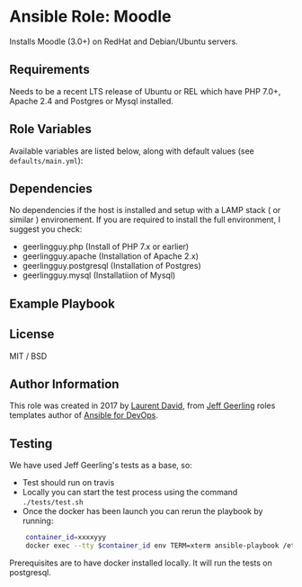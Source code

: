 # Ansible Role: Moodle

Installs Moodle (3.0+) on RedHat and Debian/Ubuntu servers.

## Requirements

Needs to be a recent LTS release of Ubuntu or REL which have PHP 7.0+, Apache 2.4 and 
Postgres or Mysql installed.
 

## Role Variables

Available variables are listed below, along with default values (see `defaults/main.yml`):

## Dependencies

No dependencies if the host is installed and setup with a LAMP stack 
( or similar ) environement.
If you are required to install the full environment, I suggest you check:
 - geerlingguy.php (Install of PHP 7.x or earlier)
 - geerlingguy.apache (Installation of Apache 2.x)
 - geerlingguy.postgresql (Installation of Postgres)
 - geerlingguy.mysql (Installatiion of Mysql)

## Example Playbook

## License

MIT / BSD

## Author Information

This role was created in 2017 by [Laurent David](https://github.com/laurentdavid), from 
[Jeff Geerling](https://www.jeffgeerling.com/) roles templates author of 
[Ansible for DevOps](https://www.ansiblefordevops.com/).

## Testing

We have used Jeff Geerling's tests as a base, so:

- Test should run on travis  
- Locally you can start the test process using the command `./tests/test.sh`
- Once the docker has been launch you can rerun the playbook by running:
```bash
    container_id=xxxxyyy
    docker exec --tty $container_id env TERM=xterm ansible-playbook /etc/ansible/roles/role_under_test/tests/test.yml
```

Prerequisites are to have docker installed locally.
It will run the tests on postgresql. 



